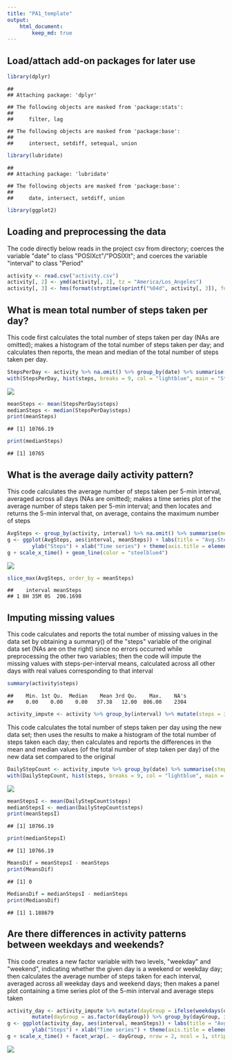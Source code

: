 ```yaml
---
title: "PA1_template"
output: 
    html_document:
        keep_md: true
---
```




## Load/attach add-on packages for later use


```r
library(dplyr)
```

```
## 
## Attaching package: 'dplyr'
```

```
## The following objects are masked from 'package:stats':
## 
##     filter, lag
```

```
## The following objects are masked from 'package:base':
## 
##     intersect, setdiff, setequal, union
```

```r
library(lubridate)
```

```
## 
## Attaching package: 'lubridate'
```

```
## The following objects are masked from 'package:base':
## 
##     date, intersect, setdiff, union
```

```r
library(ggplot2)
```

## Loading and preprocessing the data
The code directly below reads in the project csv from directory; coerces the variable "date" to class "POSIXct"/"POSIXlt"; and coerces the variable "interval" to class "Period"

```r
activity <- read.csv("activity.csv")
activity[, 2] <- ymd(activity[, 2], tz = "America/Los_Angeles")
activity[, 3] <- hms(format(strptime(sprintf("%04d", activity[, 3]), format = "%H%M"), "%H:%M:%S"))
```

## What is mean total number of steps taken per day?
This code first calculates the total number of steps taken per day (NAs are omitted); makes a histogram of the total number of steps taken per day; and calculates then reports, the mean and median of the total number of steps taken per day. 

```r
StepsPerDay <- activity %>% na.omit() %>% group_by(date) %>% summarise(steps = sum(steps), .groups = "drop") %>% data.frame()
with(StepsPerDay, hist(steps, breaks = 9, col = "lightblue", main = "Steps per Day (n=53)"))
```

![](PA1_template_files/figure-html/unnamed-chunk-3-1.png)<!-- -->

```r
meanSteps <- mean(StepsPerDay$steps)
medianSteps <- median(StepsPerDay$steps)
print(meanSteps)
```

```
## [1] 10766.19
```

```r
print(medianSteps)
```

```
## [1] 10765
```

## What is the average daily activity pattern?
This code calculates the average number of steps taken per 5-min interval, averaged across all days (NAs are omitted); makes a time series plot of the average number of steps taken per 5-min interval; and then locates and returns the 5-min interval that, on average, contains the maximum number of steps

```r
AvgSteps <- group_by(activity, interval) %>% na.omit() %>% summarise(meanSteps = mean(steps), .groups = "drop") %>%  data.frame()
g <- ggplot(AvgSteps, aes(interval, meanSteps)) + labs(title = "Avg.Steps Taken per 5-min (days=53)") + 
        ylab("Steps") + xlab("Time series") + theme(axis.title = element_text(size = 8), title = element_text(size = 9))
g + scale_x_time() + geom_line(color = "steelblue4")
```

![](PA1_template_files/figure-html/unnamed-chunk-4-1.png)<!-- -->

```r
slice_max(AvgSteps, order_by = meanSteps)
```

```
##    interval meanSteps
## 1 8H 35M 0S  206.1698
```

## Imputing missing values
This code calculates and reports the total number of missing values in the data set by obtaining a summary() of the "steps" variable of the original data set (NAs are on the right) since no errors occurred while preprocessing the other two variables; then the code will impute the missing values with steps-per-interval means, calculated across all other days with real values corresponding to that interval


```r
summary(activity$steps)
```

```
##    Min. 1st Qu.  Median    Mean 3rd Qu.    Max.    NA's 
##    0.00    0.00    0.00   37.38   12.00  806.00    2304
```

```r
activity_impute <- activity %>% group_by(interval) %>% mutate(steps = ifelse(is.na(steps), mean(steps, na.rm = TRUE), steps)) %>% ungroup() %>% data.frame()
```
This code calculates the total number of steps taken per day using the new data set; then uses the results to make a histogram of the total number of steps taken each day; then calculates and reports the differences in the mean and median values (of the total number of step taken per day) of the new data set compared to the original

```r
DailyStepCount <- activity_impute %>% group_by(date) %>% summarise(steps = sum(steps), .groups = "drop") %>% data.frame()
with(DailyStepCount, hist(steps, breaks = 9, col = "lightblue", main = "Steps per Day (days=61)"))
```

![](PA1_template_files/figure-html/unnamed-chunk-6-1.png)<!-- -->

```r
meanStepsI <- mean(DailyStepCount$steps)
medianStepsI <- median(DailyStepCount$steps)
print(meanStepsI)
```

```
## [1] 10766.19
```

```r
print(medianStepsI)
```

```
## [1] 10766.19
```

```r
MeansDif = meanStepsI - meanSteps
print(MeansDif)
```

```
## [1] 0
```

```r
MediansDif = medianStepsI - medianSteps
print(MediansDif)
```

```
## [1] 1.188679
```

## Are there differences in activity patterns between weekdays and weekends?
This code creates a new factor variable with two levels, "weekday" and "weekend", indicating whether the given day is a weekend or weekday day; then calculates the average number of steps taken for each interval, averaged across all weekday days and weekend days; then makes a panel plot containing a time series plot of the 5-min interval and average steps taken

```r
activity_day <- activity_impute %>% mutate(dayGroup = ifelse(weekdays(date) %in% c("Monday", "Tuesday", "Wednesday", "Thursday", "Friday"), "weekday", "weekend")) %>% 
        mutate(dayGroup = as.factor(dayGroup)) %>% group_by(dayGroup, interval) %>% summarise(meanSteps = mean(steps), .groups = "drop") %>% data.frame()
g <- ggplot(activity_day, aes(interval, meanSteps)) + labs(title = "Avg.Steps per 5-min") + 
        ylab("Steps") + xlab("Time series") + theme(axis.title = element_text(size = 8), title = element_text(size = 9)) + geom_line(color = "steelblue")
g + scale_x_time() + facet_wrap(. ~ dayGroup, nrow = 2, ncol = 1, strip.position = "top")
```

![](PA1_template_files/figure-html/unnamed-chunk-7-1.png)<!-- -->



